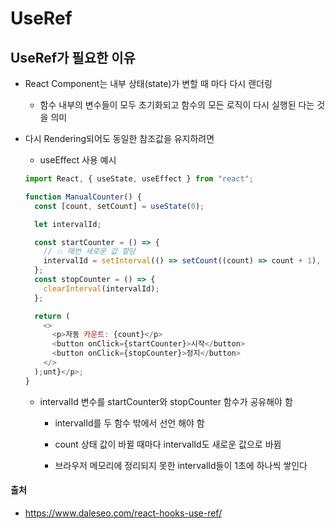 # UseRef

## UseRef가 필요한 이유

- React Component는 내부 상태(state)가 변할 때 마다 다시 랜더링
  
  - 함수 내부의 변수들이 모두 초기화되고 함수의 모든 로직이 다시 실행된 다는 것을 의미

- 다시 Rendering되어도 동일한 참조값을 유지하려면
  
  - useEffect 사용 예시
  
  ```js
  import React, { useState, useEffect } from "react";
  
  function ManualCounter() {
    const [count, setCount] = useState(0);
  
    let intervalId;
  
    const startCounter = () => {
      // 💥 매번 새로운 값 할당
      intervalId = setInterval(() => setCount((count) => count + 1), 1000);
    };
    const stopCounter = () => {
      clearInterval(intervalId);
    };
  
    return (
      <>
        <p>자동 카운트: {count}</p>
        <button onClick={startCounter}>시작</button>
        <button onClick={stopCounter}>정지</button>
      </>
    );unt}</p>;
  }
  ```
  
  - intervalId 변수를 startCounter와 stopCounter 함수가 공유해야 함
    
    - intervalId를 두 함수 밖에서 선언 해야 함
    
    - count 상태 값이 바뀔 때마다 intervalId도 새로운 값으로 바뀜
    
    - 브라우저 메모리에 정리되지 못한 intervalId들이 1초에 하나씩 쌓인다



#### 출처

- https://www.daleseo.com/react-hooks-use-ref/


